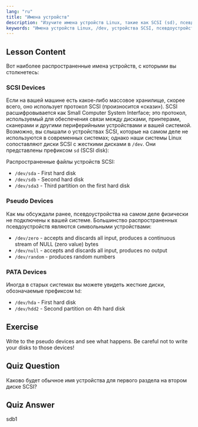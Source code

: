 ```yaml
---
lang: "ru"
title: "Имена устройств"
description: "Изучите имена устройств Linux, такие как SCSI (sd), псевдо- и PATA (hd) устройства. Разберитесь с /dev/sda, /dev/null и многим другим в этом руководстве для начинающих."
keywords: "Имена устройств Linux, /dev, устройства SCSI, псевдоустройства, устройства PATA, учебник по Linux, Linux для начинающих, файлы устройств"
---
```


## Lesson Content

Вот наиболее распространенные имена устройств, с которыми вы столкнетесь:

### SCSI Devices

Если на вашей машине есть какое-либо массовое хранилище, скорее всего, оно использует протокол SCSI (произносится «скази»). SCSI расшифровывается как Small Computer System Interface; это протокол, используемый для обеспечения связи между дисками, принтерами, сканерами и другими периферийными устройствами и вашей системой. Возможно, вы слышали о устройствах SCSI, которые на самом деле не используются в современных системах; однако наши системы Linux сопоставляют диски SCSI с жесткими дисками в `/dev`. Они представлены префиксом `sd` (SCSI disk):

Распространенные файлы устройств SCSI:

- `/dev/sda` - First hard disk
- `/dev/sdb` - Second hard disk
- `/dev/sda3` - Third partition on the first hard disk

### Pseudo Devices

Как мы обсуждали ранее, псевдоустройства на самом деле физически не подключены к вашей системе. Большинство распространенных псевдоустройств являются символьными устройствами:

- `/dev/zero` - accepts and discards all input, produces a continuous stream of NULL (zero value) bytes
- `/dev/null` - accepts and discards all input, produces no output
- `/dev/random` - produces random numbers

### PATA Devices

Иногда в старых системах вы можете увидеть жесткие диски, обозначаемые префиксом `hd`:

- `/dev/hda` - First hard disk
- `/dev/hdd2` - Second partition on 4th hard disk

## Exercise

Write to the pseudo devices and see what happens. Be careful not to write your disks to those devices!

## Quiz Question

Каково будет обычное имя устройства для первого раздела на втором диске SCSI?

## Quiz Answer

sdb1
